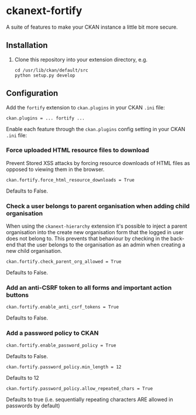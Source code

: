 # ckanext-fortify

A suite of features to make your CKAN instance a little bit more secure.

## Installation

1. Clone this repository into your extension directory, e.g.

    ```
    cd /usr/lib/ckan/default/src
    python setup.py develop
    ```

## Configuration

Add the `fortify` extension to `ckan.plugins` in your CKAN `.ini` file:

    ckan.plugins = ... fortify ...

Enable each feature through the `ckan.plugins` config setting in your CKAN `.ini` file: 

### Force uploaded HTML resource files to download

Prevent Stored XSS attacks by forcing resource downloads of HTML files as opposed to viewing them in the browser. 

    ckan.fortify.force_html_resource_downloads = True

Defaults to False.

### Check a user belongs to parent organisation when adding child organisation

When using the `ckanext-hierarchy` extension it's possible to inject a parent organisation into the create new
organisation form that the logged in user does not belong to. This prevents that behaviour by checking in the back-end 
that the user belongs to the organisation as an admin when creating a new child organisation. 

    ckan.fortify.check_parent_org_allowed = True

Defaults to False.

### Add an anti-CSRF token to all forms and important action buttons


    ckan.fortify.enable_anti_csrf_tokens = True

Defaults to False.

### Add a password policy to CKAN

    ckan.fortify.enable_password_policy = True

Defaults to False.

    ckan.fortify.password_policy.min_length = 12

Defaults to 12

    ckan.fortify.password_policy.allow_repeated_chars = True

Defaults to true (i.e. sequentially repeating characters ARE allowed in passwords by default)
